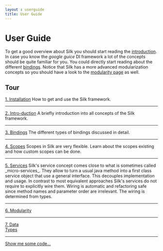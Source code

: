 ```yaml
---
layout : userguide
title: User Guide
---
```


# User Guide
To get a good overview about Silk you should start reading the <a href="intro.html">introduction</a>.
In case you know the _google guice_ DI framework a lot of the concepts should be quite familiar for you. You could directly start reading about the different <a href="binds.html">bindings</a>. 
Notice that Silk has a more advanced modularization concepts so you should have a look to the <a href="modularity.html">modularity page</a> as well. 

## Tour
<a href="/userguide/install.html" class="book list c-docs"><span>1.</span> Installation</a>
How to get and use the Silk framework.

<hr/>
<a href="/userguide/intro.html" class="book list c-docs"><span>2.</span> Intro-duction</a>
A briefly introduction into all concepts of the Silk framework. 

<hr/>
<a href="/userguide/binds.html" class="book list c-docs"><span>3.</span> Bindings</a>
The different types of bindings discussed in detail.

<hr/>
<a href="/userguide/scopes.html" class="book list c-docs"><span>4.</span> Scopes</a>
Scopes in Silk are very flexible. Learn about the scopes existing and how custom scopes can be done. 

<hr/>
<a href="/userguide/services.html" class="book list c-docs"><span>5.</span> Services</a>
Silk's service concept comes close to what is sometimes called _micro-services_. They allow to turn 
a usual java method into a first class service object that use a general interface. This decouples
implementation and usage. In contrast to most equivalent approaches Silk's services do not require
to explicitly wire them. Wiring is automatic and refactoring safe since method names and parameter 
order are irrelevant. The wiring is determined from types.

<hr/>
<a href="/userguide/modularity.html" class="book list c-docs"><span>6.</span> Modularity</a>

<hr/>
<a href="/userguide/data.html" class="book list c-docs"><span>7.</span> Data<br/>Types</a>

<hr/>
<a class="next list" href="snippets.html"><span class="icon-reorder"></span> Show me some code...</a>
